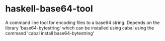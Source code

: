 haskell-base64-tool
===================

A command line tool for encoding files to a base64 string. Depends on the library 'base64-bytestring' which can be installed using cabal using the command 'cabal install base64-bytestring'

